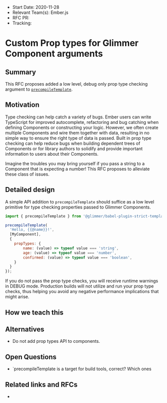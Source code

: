- Start Date: 2020-11-28
- Relevant Team(s): Ember.js
- RFC PR:
- Tracking:

# Custom Prop types for Glimmer Component arguments

## Summary

This RFC proposes added a low level, debug only prop type checking argument to [`precompileTemplate`](https://github.com/glimmerjs/glimmer.js/blob/master/packages/babel-plugins/@glimmer/babel-plugin-strict-template-precompile/index.js).

## Motivation

Type checking can help catch a variety of bugs. Ember users can write TypeScript for improved autocomplete, refactoring and bug catching when defining Components or constructing your logic.  However, we often create multiple Components and wire them together with data, resulting in no simple way to ensure the right type of data is passed. Built in prop type checking can help reduce bugs when building dependent trees of Components or for library authors to solidify and provide important information to users about their Components.

Imagine the troubles you may bring yourself if you pass a string to a Component that is expecting a number!  This RFC proposes to alleviate these class of issues.

## Detailed design

A simple API addition to `precompileTemplate` should suffice as a low level primitive for type checking properties passed to Glimmer Components.

```js
import { precompileTemplate } from '@glimmer/babel-plugin-strict-template-precompile';

precompileTemplate(
  'Hello, {{@name}}!',
  [MyComponent],
  {
    propTypes: {
        name: (value) => typeof value === 'string',
        age: (value) => typeof value === 'number',
        confirmed: (value) => typeof value === 'boolean',
    }
  }
});
```

If you do not pass the prop type checks, you will receive runtime warnings in DEBUG mode.  Production builds will not utilize and run your prop type checks, thus helping you avoid any negative performance implications that might arise.

## How we teach this



## Alternatives

- Do not add prop types API to components.

## Open Questions

- `precompileTemplate is a target for build tools, correct?  Which ones

## Related links and RFCs

-
